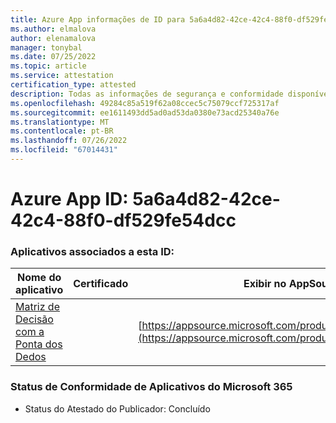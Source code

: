 ```yaml
---
title: Azure App informações de ID para 5a6a4d82-42ce-42c4-88f0-df529fe54dcc
ms.author: elmalova
author: elenamalova
manager: tonybal
ms.date: 07/25/2022
ms.topic: article
ms.service: attestation
certification_type: attested
description: Todas as informações de segurança e conformidade disponíveis para 5a6a4d82-42ce-42c4-88f0-df529fe54dcc.
ms.openlocfilehash: 49284c85a519f62a08ccec5c75079ccf725317af
ms.sourcegitcommit: ee1611493dd5ad0ad53da0380e73acd25340a76e
ms.translationtype: MT
ms.contentlocale: pt-BR
ms.lasthandoff: 07/26/2022
ms.locfileid: "67014431"
---
```

# <a name="azure-app-id-5a6a4d82-42ce-42c4-88f0-df529fe54dcc"></a>Azure App ID: 5a6a4d82-42ce-42c4-88f0-df529fe54dcc


### <a name="apps-associated-with-this-id"></a>Aplicativos associados a esta ID:
| **Nome do aplicativo** | **Certificado** | **Exibir no AppSource** |
|--------------|---------------|-----------------------|
| [Matriz de Decisão com a Ponta dos Dedos](../forward/WA200004070.md) |  | [https://appsource.microsoft.com/product/office/WA200004070](https://appsource.microsoft.com/product/office/WA200004070) |

### <a name="microsoft-365-app-compliance-status"></a>Status de Conformidade de Aplicativos do Microsoft 365
- Status do Atestado do Publicador: Concluído
